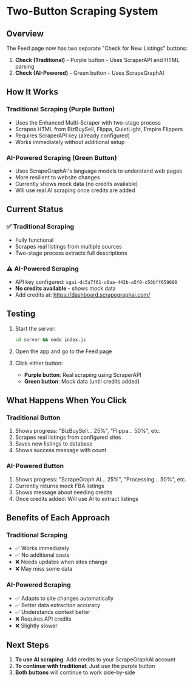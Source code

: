 # Two-Button Scraping System

## Overview

The Feed page now has two separate "Check for New Listings" buttons:

1. **Check (Traditional)** - Purple button - Uses ScraperAPI and HTML parsing
2. **Check (AI-Powered)** - Green button - Uses ScrapeGraphAI

## How It Works

### Traditional Scraping (Purple Button)
- Uses the Enhanced Multi-Scraper with two-stage process
- Scrapes HTML from BizBuySell, Flippa, QuietLight, Empire Flippers
- Requires ScraperAPI key (already configured)
- Works immediately without additional setup

### AI-Powered Scraping (Green Button)
- Uses ScrapeGraphAI's language models to understand web pages
- More resilient to website changes
- Currently shows mock data (no credits available)
- Will use real AI scraping once credits are added

## Current Status

### ✅ Traditional Scraping
- Fully functional
- Scrapes real listings from multiple sources
- Two-stage process extracts full descriptions

### ⚠️ AI-Powered Scraping
- API key configured: `sgai-dc5a7f61-c0aa-443b-a5f0-c50bff659600`
- **No credits available** - shows mock data
- Add credits at: https://dashboard.scrapegraphai.com/

## Testing

1. Start the server:
   ```bash
   cd server && node index.js
   ```

2. Open the app and go to the Feed page

3. Click either button:
   - **Purple button**: Real scraping using ScraperAPI
   - **Green button**: Mock data (until credits added)

## What Happens When You Click

### Traditional Button
1. Shows progress: "BizBuySell... 25%", "Flippa... 50%", etc.
2. Scrapes real listings from configured sites
3. Saves new listings to database
4. Shows success message with count

### AI-Powered Button
1. Shows progress: "ScrapeGraph AI... 25%", "Processing... 50%", etc.
2. Currently returns mock FBA listings
3. Shows message about needing credits
4. Once credits added: Will use AI to extract listings

## Benefits of Each Approach

### Traditional Scraping
- ✅ Works immediately
- ✅ No additional costs
- ❌ Needs updates when sites change
- ❌ May miss some data

### AI-Powered Scraping
- ✅ Adapts to site changes automatically
- ✅ Better data extraction accuracy
- ✅ Understands context better
- ❌ Requires API credits
- ❌ Slightly slower

## Next Steps

1. **To use AI scraping**: Add credits to your ScrapeGraphAI account
2. **To continue with traditional**: Just use the purple button
3. **Both buttons** will continue to work side-by-side